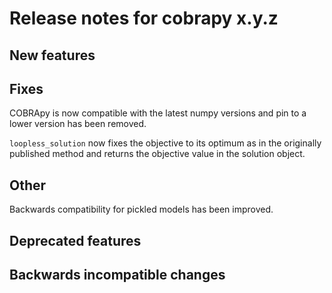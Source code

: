 # Release notes for cobrapy x.y.z

## New features

## Fixes

COBRApy is now compatible with the latest numpy versions and pin to a lower version
has been removed.

`loopless_solution` now fixes the objective to its optimum as in the
originally published method and returns the objective value in the solution object.

## Other

Backwards compatibility for pickled models has been improved.

## Deprecated features

## Backwards incompatible changes
